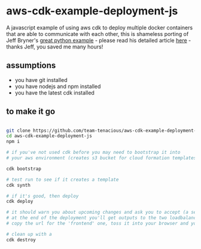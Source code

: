 # aws-cdk-example-deployment-js
A javascript example of using aws cdk to deploy multiple docker containers that are able to communicate with each other, this is shameless porting of Jeff Bryner's [great python example](https://github.com/jeffbryner/aws-cdk-example-deployment) - please read his detailed article [here](https://blog.jeffbryner.com/2020/07/20/aws-cdk-docker-explorations.html) - thanks Jeff, you saved me many hours!

## assumptions
- you have git installed
- you have nodejs and npm installed
- you have the latest cdk installed

## to make it go

```bash

git clone https://github.com/team-tenacious/aws-cdk-example-deployment-js.git
cd aws-cdk-example-deployment-js
npm i

# if you've not used cdk before you may need to bootstrap it into
# your aws environment (creates s3 bucket for cloud formation templates, etc)

cdk bootstrap

# test run to see if it creates a template
cdk synth

# if it's good, then deploy
cdk deploy

# it should warn you about upcoming changes and ask you to accept (a security precaution)
# at the end of the deployment you'll get outputs to the two loadbalanced services
# copy the url for the 'frontend' one, toss it into your browser and you should see the demo page

# clean up with a
cdk destroy
```
